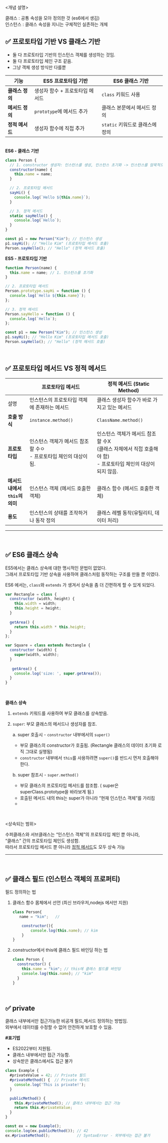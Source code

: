 <개념 설명>

클래스 : 공통 속성을 모아 정의한 것 (es6에서 생김)<br/>
인스턴스 : 클래스 속성을 지니는 구체적인 실존하는 개체

 

##  ✅ 프로토타입 기반 VS 클래스 기반

- 둘 다 프로토타입 기반의 인스턴스 객체를 생성하는 것임.
- 둘 다 프로토타입 체인 구조 같음.
- 그냥 객체 생성 방식만 다를뿐

| 기능 | ES5 프로토타입 기반 | ES6 클래스 기반 |
| --- | --- | --- |
| **클래스 정의** | 생성자 함수 + 프로토타입 메서드 | `class` 키워드 사용 |
| **메서드 정의** | `prototype`에 메서드 추가 | 클래스 본문에서 메서드 정의 |
| **정적 메서드** | 생성자 함수에 직접 추가 | `static` 키워드로 클래스에 정의 |

<br/>
<b>ES6 - 클래스 기반 </b>

```jsx
class Person {
  // 1. constructor 생성자: 인스턴스를 생성, 인스턴스 초기화 -> 인스턴스를 암묵적으로 반환함
  constructor(name) {
    this.name = name;
  }

  // 2. 프로토타입 메서드
  sayHi() {
    console.log(`Hello ${this.name}`);
  }

  // 3. 정적 메서드
  static sayHello() {
    console.log(`Hello`);
  }
}

const p1 = new Person("Kim"); // 인스턴스 생성
p1.sayHi(); // "Hello Kim" (프로토타입 메서드 호출)
Person.sayHello(); // "Hello" (정적 메서드 호출)
```

<b>ES5 - 프로토타입 기반</b>
```jsx
function Person(name) {
  this.name = name; // 1. 인스턴스를 초기화
}

// 2. 프로토타입 메서드
Person.prototype.sayHi = function () {
  console.log(`Hello ${this.name}`);
};

// 3. 정적 메서드
Person.sayHello = function () {
  console.log(`Hello`);
};

const p1 = new Person("Kim"); // 인스턴스 생성
p1.sayHi(); // "Hello Kim" (프로토타입 메서드 호출)
Person.sayHello(); // "Hello" (정적 메서드 호출)

```

<br/>


## ✅ 프로토타입 메서드 VS 정적 메서드

|  | 프로토타입 메서드 | 정적 메서드 (Static Method) |
| --- | --- | --- |
| 설명 | 인스턴스의 프로토타입 객체에 존재하는 메서드 | 클래스 생성자 함수가 바로 가지고 있는 메서드 |
| **호출 방식** | `instance.method()` | `ClassName.method()` |
| **프로토타입** | 인스턴스 객체가 메서드 참조 할 수ㅇ <br/> - 프로토타입 체인의 대상이 됨. | 인스턴스 객체가 메서드 참조 할 수X <br/>(클래스 자체에서 직접 호출해야 함) <br/> - 프로토타입 체인의 대상이 되지 않음. |
| **메서드 내에서 <br/> `this`의 의미** | 인스턴스 객체 (메서드 호출한 객체) | 클래스 함수 (메서드 호출한 객체) |
| **용도** | 인스턴스의 상태를 조작하거나 동작 정의 | 클래스 레벨 동작(유틸리티, 데이터 처리) |
---

<br/>

## ✅ ES6 클래스 상속

ES5에서는 클래스 상속에 대한 명시적인 문법이 없었다. <br/>그래서 프로토타입 기반 상속을 사용하여 클래스처럼 동작하는 구조를 만들 뿐 이였다.

ES6 에서는, `class`와 `extends` 가 생겨서 상속을 좀 더 간편하게 할 수 있게 되었다.

```jsx
var Rectangle = class {
  constructor (width, height) {
    this.width = width;
    this.height = height;
  }
  
  getArea() {
    return this.width * this.height;
  }
};

var Square = class extends Rectangle {
  constructor (width) {
    super(width, width); 
  }
  
   getArea() {
    console.log('size: ', super.getArea());
  }
}
```
<br/>

**클래스 상속**

1. `extends` 키워드를 사용하여 부모 클래스를 상속받음. 
2. `super`: 부모 클래스의 메서드나 생성자를 참조.<br/>
   
    a. super 호출시 - `constructor` 내부에서의 `super()`<br/>
     - 부모 클래스의 constructor가 호출됨. (Rectangle 클래스의 데이터 초기화 로직 그대로 실행됨)
      - `constructor` 내부에서 `this`를 사용하려면 `super()`를 반드시 먼저 호출해야 한다.
    
    b. super 참조시 - `super.method()`
    
    - 부모 클래스의 프로토타입 메서드를 참조함. ( super은 superClass.prototype을 바라보게 됨.)
    - 호출된 메서드 내의 this는 super가 아니라 “현재 인스턴스 객체”를 가리킴
    - 
<br/>

<상속되는 범위>

수퍼클래스와 서브클래스는 “인스턴스 객체”의 프로토타입 체인 뿐 아니라, <br/>
“클래스” 간의 프로토타입 체인도 생성함.<br/>
따라서 프로토타입 메서드 뿐 아니라 <u>정적 메서드</u>도 모두 상속 가능

---

<br/>

## ✅ 클래스 필드 (인스턴스 객체의 프로퍼티)

필드 정의하는 법

1. 클래스 함수 몸체에서 선언 (최신 브라우저,nodejs 에서만 지원)
    
    ```jsx
    class Person{
       name = "kim";   // 
    
    	constructor(){
    		console.log(this.name); // kim
    	}
    }
    ```
    
2. constructor에서 this에 클래스 필드 바인딩 하는 법
    
    ```jsx
    class Person {
      constructor() {
        this.name = "kim"; // this에 클래스 필드를 바인딩
        console.log(this.name); // "kim"
      }
    }
    ```

<br/>    

## ✅ private

클래스 내부에서만 접근가능한 비공개 필드,메서드 정의하는 방법임. <Br/>
외부에서 데이터를 수정할 수 없어 안전하게 보호할 수 있음.

**#표기법**

- ES2022부터 지원됨.
- 클래스 내부에서만 접근 가능함.
- 상속받은 클래스에서도 접근 불가

```jsx
class Example { 
  #privateValue = 42; // Private 필드
  #privateMethod() {  // Private 메서드 
    console.log('This is private!');
  }

  publicMethod() {
    this.#privateMethod(); // 클래스 내부에서는 접근 가능
    return this.#privateValue;
  }
}

const ex = new Example();
console.log(ex.publicMethod()); // 42
ex.#privateMethod();            // SyntaxError - 외부에서는 접근 불가
```

<br/>
<br/>